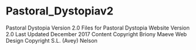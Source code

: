 # Pastoral_Dystopiav2
Pastoral Dystopia Version 2.0
Files for Pastoral Dystopia Website Version 2.0
Last Updated December 2017
Content Copyright Briony Maeve
Web Design Copyright S.L. (Avey) Nelson

